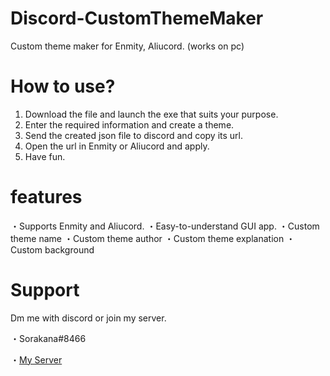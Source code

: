 # Discord-CustomThemeMaker
Custom theme maker for Enmity, Aliucord. (works on pc)
# How to use?
1. Download the file and launch the exe that suits your purpose.
2. Enter the required information and create a theme.
3. Send the created json file to discord and copy its url.
4. Open the url in Enmity or Aliucord and apply.
5. Have fun.
# features
・Supports Enmity and Aliucord.
・Easy-to-understand GUI app.
・Custom theme name
・Custom theme author
・Custom theme explanation
・Custom background
# Support
Dm me with discord or join my server.

・Sorakana#8466

・[My Server](https://discord.gg/DQB6fcD6qq)

